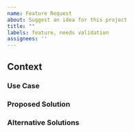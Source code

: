 ```yaml
---
name: Feature Request
about: Suggest an idea for this project
title: ""
labels: feature, needs validation
assignees: ''
---
```


## Context

### Use Case

### Proposed Solution

### Alternative Solutions
